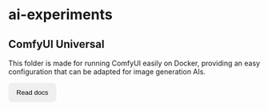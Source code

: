 # ai-experiments

## ComfyUI Universal

This folder is made for running ComfyUI easily on Docker, providing an easy configuration that can be adapted for image generation AIs.

[<button style="border: 0; padding: 0.75rem 1rem; border-radius: 0.5rem;">Read docs</button>](comfyui-universal/README.md)
